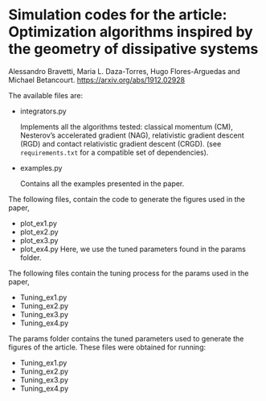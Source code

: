 # Simulation codes for the article: Optimization algorithms inspired by the geometry of dissipative systems
Alessandro Bravetti, Maria L. Daza-Torres, Hugo Flores-Arguedas and Michael Betancourt. https://arxiv.org/abs/1912.02928

The available files are:

- integrators.py

    Implements all the algorithms tested: classical momentum (CM),
    Nesterov’s  accelerated  gradient (NAG), relativistic gradient descent (RGD)
    and contact relativistic gradient descent (CRGD).
    (see `requirements.txt` for a compatible  set of dependencies).

- examples.py

    Contains all the examples presented in the paper.

The following files, contain the code to generate the figures used in the paper,
- plot_ex1.py
- plot_ex2.py
- plot_ex3.py
- plot_ex4.py
Here, we use the tuned parameters found in the params folder.


The following files contain the tuning process for the params used in the paper,

- Tuning_ex1.py
- Tuning_ex2.py
- Tuning_ex3.py
- Tuning_ex4.py

The params folder contains the tuned parameters used to generate the figures of the article. These files were obtained
for running:

- Tuning_ex1.py
- Tuning_ex2.py
- Tuning_ex3.py
- Tuning_ex4.py
